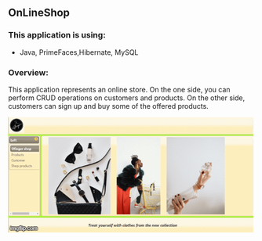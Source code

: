 ## OnLineShop

### This application is using:

* Java, PrimeFaces,Hibernate, MySQL
### Overview:
This application represents an online store.
On the one side, you can perform CRUD operations on customers and products.
On the other side, customers can sign up and buy some of the offered products.

![Alt Text](https://github.com/aleksandramarjanovic/OnLineShop/blob/master/images.gif)
